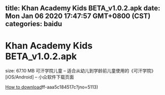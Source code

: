 
title: Khan Academy Kids BETA_v1.0.2.apk
date: Mon Jan 06 2020 17:47:57 GMT+0800 (CST)    
categories: baidu
---

# Khan Academy Kids BETA_v1.0.2.apk
size: 67.10 MB
 可汗学院儿童 – 适合从幼儿到学龄前儿童使用的《可汗学院》[iOS/Android] – 小众软件下载页面
 

[How to download](https://bpcam.bemobtrk.com/go/2ceec3aa-1ca2-46d6-b9ff-aaa5c184517c?jno=5271)ff-aaa5c184517c?jno=5113)